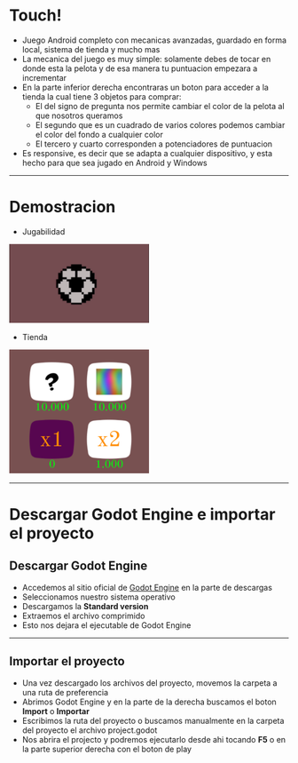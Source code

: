 # Touch!
* Juego Android completo con mecanicas avanzadas, guardado en forma local, sistema de tienda y mucho mas
* La mecanica del juego es muy simple: solamente debes de tocar en donde esta la pelota y de esa manera tu puntuacion empezara a incrementar
* En la parte inferior derecha encontraras un boton para acceder a la tienda la cual tiene 3 objetos para comprar:
  * El del signo de pregunta nos permite cambiar el color de la pelota al que nosotros queramos
  * El segundo que es un cuadrado de varios colores podemos cambiar el color del fondo a cualquier color
  * El tercero y cuarto corresponden a potenciadores de puntuacion
* Es responsive, es decir que se adapta a cualquier dispositivo, y esta hecho para que sea jugado en Android y Windows
---
# Demostracion
* Jugabilidad

<img width = 50% height = 50% src = https://github.com/MarcoPaoletta/Touch/blob/master/gameplay.gif>

* Tienda

<img width = 50% height = 50% src = https://github.com/MarcoPaoletta/Touch/blob/master/shop.png>

---
# Descargar Godot Engine e importar el proyecto
## Descargar Godot Engine

* Accedemos al sitio oficial de [Godot Engine](https://godotengine.org/download) en la parte de descargas
* Seleccionamos nuestro sistema operativo
* Descargamos la **Standard version**
* Extraemos el archivo comprimido
* Esto nos dejara el ejecutable de Godot Engine

---

## Importar el proyecto

* Una vez descargado los archivos del proyecto, movemos la carpeta a una ruta de preferencia
* Abrimos Godot Engine y en la parte de la derecha buscamos el boton **Import** o **Importar**
* Escribimos la ruta del proyecto o buscamos manualmente en la carpeta del proyecto el archivo project.godot 
* Nos abrira el projecto y podremos ejecutarlo desde ahi tocando **F5** o en la parte superior derecha con el boton de play
